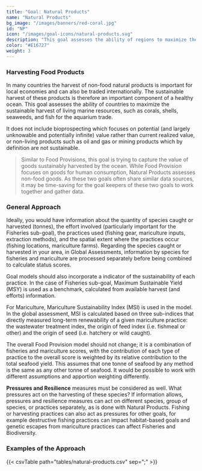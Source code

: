 ```yaml
---
title: "Goal: Natural Products"
name: "Natural Products"
bg_image: "/images/banners/red-coral.jpg"
id: "NP"
icon: "/images/goal-icons/natural-products.svg"
description: "This goal assesses the ability of regions to maximize the sustainable harvest of living marine resources, such as corals, shells, seaweeds, and fish for the aquarium trade."
color: "#E16727"
weight: 3
---
```


### Harvesting Food Products
In many countries the harvest of non-food natural products is important for local economies and can also be traded internationally. The sustainable harvest of these products is therefore an important component of a healthy ocean. This goal assesses the ability of countries to maximize the sustainable harvest of living marine resources, such as corals, shells, seaweeds, and fish for the aquarium trade.

It does not include bioprospecting which focuses on potential (and largely unknowable and potentially infinite) value rather than current realized value, or non-living products such as oil and gas or mining products which by definition are not sustainable.

> Similar to Food Provisions, this goal is trying to capture the value of goods sustainably harvested by the ocean. While Food Provision focuses on goods for human consumption, Natural Products assesses non-food goods. As these two goals often share similar data sources, it may be time-saving for the goal keepers of these two goals to work together and gather data.

### General Approach

Ideally, you would have information about the quantity of species caught or harvested (tonnes), the effort involved (particularly important for the Fisheries sub-goal), the practices used (fishing gear, mariculture inputs, extraction methods), and the spatial extent where the practices occur (fishing locations, mariculture farms). Regarding the species caught or harvested in your area, in Global Assessments, information by species for fisheries and mariculture are processed separately before being combined to calculate status scores.

Goal models should also incorporate a indicator of the sustainability of each practice. In the case of Fisheries sub-goal, Maximum Sustainable Yield (MSY) is used as a benchmark, calculated from available harvest (and efforts) information.

For Mariculture, Mariculture Sustainability Index (MSI) is used in the model. In the global assessment, MSI is calculated based on three sub-indices that directly measured long-term renewability of a given mariculture practice: the wastewater treatment index, the origin of feed index (i.e. fishmeal or other) and the origin of seed (i.e. hatchery or wild caught).

The overall Food Provision model should not change; it is a combination of fisheries and mariculture scores, with the contribution of each type of practice to the overall score is weighted by its relative contribution to the total seafood yield. This assumes that one tonne of seafood by any method is the same as any other tonne of seafood. It would be possible to work with different assumptions and apportion weighting differently.

**Pressures and Resilience** measures must be considered as well. What pressures act on the harvesting of these species? If information allows, pressures and resilience measures can act on different species, group of species, or practices separately, as is done with Natural Products. Fishing or harvesting practices can also act as pressures for other goals, for example destructive fishing practices can impact habitat-based goals and genetic escapes from mariculture practices can affect Fisheries and Biodiversity.

### Examples of the Approach
{{< csvTable path="tables/natural-products.csv"  sep=";" >}}
